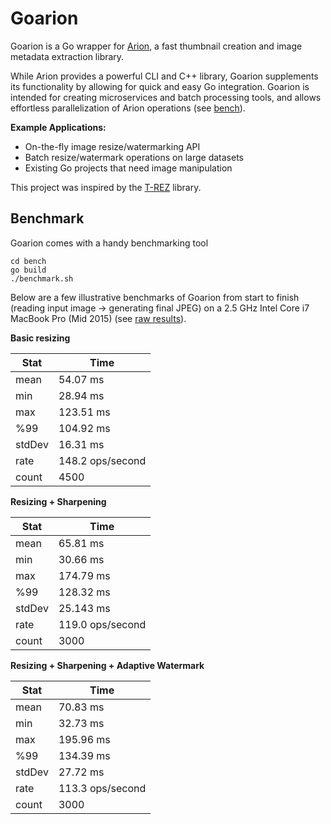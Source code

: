 # Goarion
Goarion is a Go wrapper for [Arion](https://github.com/snapwire-media/arion), a fast thumbnail creation and 
image metadata extraction library. 

While Arion provides a powerful CLI and C++ library, Goarion supplements its functionality by allowing for
quick and easy Go integration.  Goarion is intended for creating microservices and batch processing tools, and allows effortless parallelization of Arion operations (see [bench](bench/main.go)).

**Example Applications:**
* On-the-fly image resize/watermarking API
* Batch resize/watermark operations on large datasets
* Existing Go projects that need image manipulation

This project was inspired by the [T-REZ](https://github.com/DAddYE/trez) library.  

## Benchmark
Goarion comes with a handy benchmarking tool
```
cd bench
go build
./benchmark.sh
```

Below are a few illustrative benchmarks of Goarion from start to finish (reading input image -> generating final JPEG) on a 2.5 GHz Intel Core i7 MacBook Pro (Mid 2015) (see [raw results](https://raw.githubusercontent.com/wiki/filitchp/goarion/benchmarks/2.5-GHz-Intel-Core-i7-MacBook-Pro-Mid-2015.txt)).

**Basic resizing**

| Stat | Time |
|-----------|---------|
| mean      | 54.07 ms |
| min       | 28.94 ms |
| max       | 123.51 ms |
| %99       | 104.92 ms |
| stdDev    | 16.31 ms |
| rate      | 148.2 ops/second |
| count     | 4500 |

**Resizing + Sharpening**

| Stat | Time |
|-----------|---------|
| mean      | 65.81 ms |
| min       | 30.66 ms |
| max       | 174.79 ms |
| %99       | 128.32 ms |
| stdDev    | 25.143 ms |
| rate      | 119.0 ops/second |
| count     | 3000 |

**Resizing + Sharpening + Adaptive Watermark**
     
| Stat | Time |
|-----------|---------|
| mean      | 70.83 ms |
| min       | 32.73 ms |
| max       | 195.96 ms |
| %99       | 134.39 ms |
| stdDev    | 27.72 ms |
| rate      | 113.3 ops/second |
| count     | 3000 |
   

